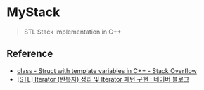 # MyStack
> STL Stack implementation in C++

## Reference
- [class - Struct with template variables in C++ - Stack Overflow](https://stackoverflow.com/questions/2448242/struct-with-template-variables-in-c)
- [[STL] Iterator (반복자) 정리 및 Iterator 패턴 구현 : 네이버 블로그](https://m.blog.naver.com/demonic3540/221441231759)
